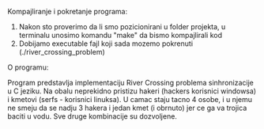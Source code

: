 Kompajliranje i pokretanje programa:

1. Nakon sto proverimo da li smo pozicionirani u folder projekta, u terminalu unosimo komandu "make" da bismo kompajlirali kod
2. Dobijamo executable fajl koji sada mozemo pokrenuti (./river_crossing_problem)

O programu:

Program predstavlja implementaciju River Crossing problema sinhronizacije u C jeziku. Na obalu neprekidno pristizu hakeri (hackers korisnici windowsa) i kmetovi (serfs - korisnici linuksa). U camac staju tacno 4 osobe, i u njemu ne smeju da se nadju 3 hakera i jedan kmet (i obrnuto) jer ce ga va trojica baciti u vodu. Sve druge kombinacije su dozvoljene. 
